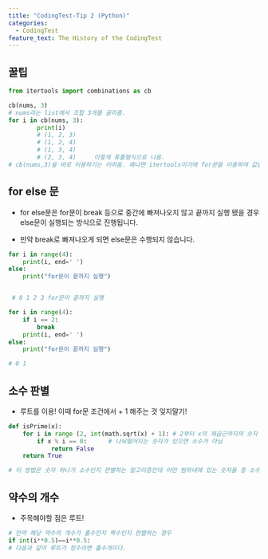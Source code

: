 ```yaml
---
title: "CodingTest-Tip 2 (Python)"
categories:
  - CodingTest
feature_text: The History of the CodingTest
---
```


## 꿀팁

```python
from itertools import combinations as cb

cb(nums, 3)
# nums라는 list에서 조합 3개를 골라줌.
for i in cb(nums, 3):
        print(i)
        # (1, 2, 3)
        # (1, 2, 4)
        # (1, 3, 4)
        # (2, 3, 4)     이렇게 튜플형식으로 나옴.
# cb(nums,3)을 바로 이용하기는 어려움. 왜냐면 itertools이기에 for문을 이용하여 값을 뽑아내야 함.

```

## for else 문

- for else문은 for문이 break 등으로 중간에 빠져나오지 않고 끝까지 실행 됐을 경우 else문이 실행되는 방식으로 진행됩니다.

- 만약 break로 빠져나오게 되면 else문은 수행되지 않습니다.

```python
for i in range(4):
    print(i, end=' ')
else:
    print("for문이 끝까지 실행")


 # 0 1 2 3 for문이 끝까지 실행

for i in range(4):
    if i == 2:
        break
    print(i, end=' ')
else:
    print("for문이 끝까지 실행")

# 0 1

```

## 소수 판별

- 루트를 이용! 이때 for문 조건에서 + 1 해주는 것 잊지말기!

```python
def isPrime(x):
    for i in range (2, int(math.sqrt(x) + 1): # 2부터 x의 제곱근까지의 숫자
    	if x % i == 0:		# 나눠떨어지는 숫자가 있으면 소수가 아님
        	return False
    return True

# 이 방법은 숫자 하나가 소수인지 판별하는 알고리즘인데 어떤 범위내에 있는 숫자들 중 소수를 확인 할때에는 시간 단축을 위해서 소수가 아닌것의 배수를 제거하는 등의 알고리즘을 이용하여 시간을 단축할 수 있다.
```

## 약수의 개수

- 주목해야할 점은 루트!

```python
# 만약 해당 약수의 개수가 홀수인지 짝수인지 판별하는 경우
if int(i**0.5)==i**0.5:
# 다음과 같이 루트가 정수라면 홀수개이다.
```
